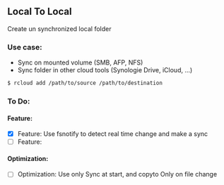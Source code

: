 ## Local To Local
Create un synchronized local folder

### Use case:
- Sync on mounted volume (SMB, AFP, NFS)
- Sync folder in other cloud tools (Synologie Drive, iCloud, ...)

```bash
$ rcloud add /path/to/source /path/to/destination
```

### To Do:

#### Feature: 
- [x] Feature: Use fsnotify to detect real time change and make a sync
- [ ] Feature: 

#### Optimization: 
- [ ] Optimization: Use only Sync at start, and copyto Only on file change